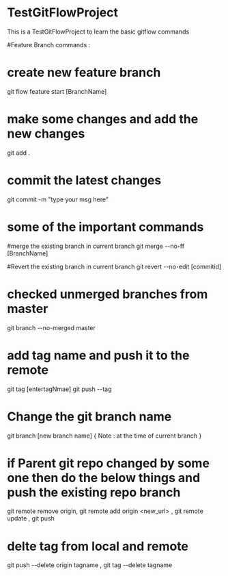 # TestGitFlowProject
This is a TestGitFlowProject to learn the basic gitflow commands 

#Feature Branch commands : 

# create new feature branch 
git flow feature start [BranchName]
# make some changes and add the new changes 
git add .
# commit the latest changes 
git commit -m "type your msg here"


# some of the important commands 


#merge the existing branch in current branch
git merge --no-ff [BranchName]

#Revert the existing branch in current branch
git revert --no-edit [commitid]

# checked unmerged branches from master
git branch --no-merged master

# add tag name and push it to the remote
git tag [entertagNmae]
git push --tag 

# Change the git branch name 
git branch [new branch name] { Note : at the time of current branch }  

# if Parent git repo changed by some one then do the below things and push the existing repo branch 
git remote remove origin, 
git remote add origin <new_url> , 
git remote update ,
git push 

# delte tag from local and remote
git push --delete origin tagname ,
git tag --delete tagname





